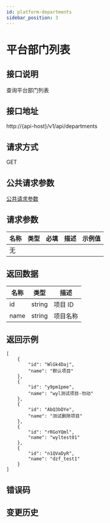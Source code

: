 ```yaml
---
id: platform-departments
sidebar_position: 3
---
```


# 平台部门列表

## 接口说明

查询平台部门列表

## 接口地址

http://{api-host}/v1/api/departments

## 请求方式

GET

## 公共请求参数

[公共请求参数](../../open-api#公共请求参数)

## 请求参数

| 名称 | 类型 | 必填 | 描述 | 示例值 |
| ---- | ---- | ---- | ---- | ------ |
| 无   |      |      |      |        |

## 返回数据

| 名称 | 类型   | 描述     |
| ---- | ------ | -------- |
| id   | string | 项目 ID  |
| name | string | 项目名称 |

## 返回示例

```
[
    {
        "id": "WlGk4Daj",
        "name": "默认项目"
    },
    {
        "id": "y9pm1pme",
        "name": "wyl测试项目-勿动"
    },
    {
        "id": "AbQ3bDYe",
        "name": "测试删除项目"
    },
    {
        "id": "rRGoYQml",
        "name": "wyltest01"
    },
    {
        "id": "n1QVaDyR",
        "name": "dzf_test1"
    }
]
```

## 错误码

## 变更历史
